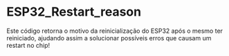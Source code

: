 # ESP32_Restart_reason

Este código retorna o motivo da reinicialização do ESP32 após o mesmo ter reiniciado, ajudando assim a solucionar possíveis erros que causam um restart no chip!
